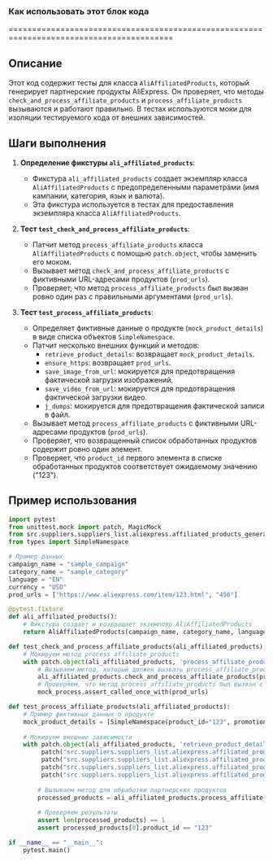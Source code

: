 ### Как использовать этот блок кода
=========================================================================================

Описание
-------------------------
Этот код содержит тесты для класса `AliAffiliatedProducts`, который генерирует партнерские продукты AliExpress. Он проверяет, что методы `check_and_process_affiliate_products` и `process_affiliate_products` вызываются и работают правильно. В тестах используются моки для изоляции тестируемого кода от внешних зависимостей.

Шаги выполнения
-------------------------
1. **Определение фикстуры `ali_affiliated_products`**:
   - Фикстура `ali_affiliated_products` создает экземпляр класса `AliAffiliatedProducts` с предопределенными параметрами (имя кампании, категория, язык и валюта).
   - Эта фикстура используется в тестах для предоставления экземпляра класса `AliAffiliatedProducts`.

2. **Тест `test_check_and_process_affiliate_products`**:
   - Патчит метод `process_affiliate_products` класса `AliAffiliatedProducts` с помощью `patch.object`, чтобы заменить его моком.
   - Вызывает метод `check_and_process_affiliate_products` с фиктивными URL-адресами продуктов (`prod_urls`).
   - Проверяет, что метод `process_affiliate_products` был вызван ровно один раз с правильными аргументами (`prod_urls`).

3. **Тест `test_process_affiliate_products`**:
   - Определяет фиктивные данные о продукте (`mock_product_details`) в виде списка объектов `SimpleNamespace`.
   - Патчит несколько внешних функций и методов:
     - `retrieve_product_details`: возвращает `mock_product_details`.
     - `ensure_https`: возвращает `prod_urls`.
     - `save_image_from_url`: мокируется для предотвращения фактической загрузки изображений.
     - `save_video_from_url`: мокируется для предотвращения фактической загрузки видео.
     - `j_dumps`: мокируется для предотвращения фактической записи в файл.
   - Вызывает метод `process_affiliate_products` с фиктивными URL-адресами продуктов (`prod_urls`).
   - Проверяет, что возвращенный список обработанных продуктов содержит ровно один элемент.
   - Проверяет, что `product_id` первого элемента в списке обработанных продуктов соответствует ожидаемому значению ("123").

Пример использования
-------------------------

```python
import pytest
from unittest.mock import patch, MagicMock
from src.suppliers.suppliers_list.aliexpress.affiliated_products_generator import AliAffiliatedProducts
from types import SimpleNamespace

# Пример данных
campaign_name = "sample_campaign"
category_name = "sample_category"
language = "EN"
currency = "USD"
prod_urls = ["https://www.aliexpress.com/item/123.html", "456"]

@pytest.fixture
def ali_affiliated_products():
    # Фикстура создает и возвращает экземпляр AliAffiliatedProducts
    return AliAffiliatedProducts(campaign_name, category_name, language, currency)

def test_check_and_process_affiliate_products(ali_affiliated_products):
    # Мокируем метод process_affiliate_products
    with patch.object(ali_affiliated_products, 'process_affiliate_products') as mock_process:
        # Вызываем метод, который должен вызвать process_affiliate_products
        ali_affiliated_products.check_and_process_affiliate_products(prod_urls)
        # Проверяем, что метод process_affiliate_products был вызван с правильными аргументами
        mock_process.assert_called_once_with(prod_urls)

def test_process_affiliate_products(ali_affiliated_products):
    # Пример фиктивных данных о продукте
    mock_product_details = [SimpleNamespace(product_id="123", promotion_link="promo_link", product_main_image_url="image_url", product_video_url="video_url")]
    
    # Мокируем внешние зависимости
    with patch.object(ali_affiliated_products, 'retrieve_product_details', return_value=mock_product_details) as mock_retrieve, \
         patch("src.suppliers.suppliers_list.aliexpress.affiliated_products_generator.ensure_https", return_value=prod_urls), \
         patch("src.suppliers.suppliers_list.aliexpress.affiliated_products_generator.save_image_from_url"), \
         patch("src.suppliers.suppliers_list.aliexpress.affiliated_products_generator.save_video_from_url"), \
         patch("src.suppliers.suppliers_list.aliexpress.affiliated_products_generator.j_dumps", return_value=True):
        
        # Вызываем метод для обработки партнерских продуктов
        processed_products = ali_affiliated_products.process_affiliate_products(prod_urls)
        
        # Проверяем результаты
        assert len(processed_products) == 1
        assert processed_products[0].product_id == "123"

if __name__ == "__main__":
    pytest.main()